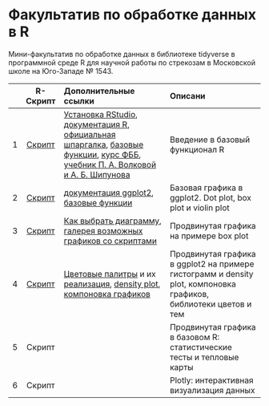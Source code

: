 # Факультатив по обработке данных в R 

Мини-факультатив по обработке данных в библиотеке tidyverse в программной среде R для научной работы по стрекозам в Московской школе на Юго-Западе № 1543.

|  | R-Скрипт | Дополнительные ссылки | Описани |  
| :--: | :--: | :-- | :-- |  
| 1 | [Скрипт](https://disk.yandex.ru/d/elcVViUUdeUVUA) | [Установка RStudio](https://posit.co/download/rstudio-desktop/), [документация R](https://www.r-project.org/other-docs.html), [официальная шпаргалка](https://cran.r-project.org/doc/contrib/Short-refcard.pdf), [базовые функции](https://tsamsonov.github.io/r-geo-course/05-BaseGraphics.html), [курс ФББ](https://kodomo.fbb.msu.ru/wiki/2020/5), [учебник П. А. Волковой и А. Б. Шипунова](https://disk.yandex.ru/i/SFHGIv5XXr3M_g )  | Введение в базовый функционал R |  
| 2 | [Скрипт](https://disk.yandex.ru/d/z97Xxq9K5efcbw) | [документация ggplot2](https://ggplot2.tidyverse.org/index.html), [базовые функции](https://tsamsonov.github.io/r-geo-course/06-AdvGraphics.html) | Базовая графика в ggplot2. Dot plot, box plot и violin plot |  
| 3 | [Скрипт](https://disk.yandex.ru/d/8uzpbrPMwSFAtw) | [Как выбрать диаграмму](https://www.data-to-viz.com/), [галерея возможных графиков со скриптами](https://r-graph-gallery.com/ggplot2-package.html) | Продвинутая графика на примере box plot |  
| 4 | [Скрипт](https://disk.yandex.ru/d/6KAG8Syt74Hrzg) | [Цветовые палитры](https://r-graph-gallery.com/38-rcolorbrewers-palettes.html) и их [реализация](https://r-graph-gallery.com/ggplot2-color.html), [density plot](https://tsamsonov.github.io/r-geo-course/07-BaseStats.html), [компоновка графиков](https://r-graph-gallery.com/histogram_several_group.html) | Продвинутая графика в ggplot2 на примере гистограмм и density plot, компоновка графиков, библиотеки цветов и тем |  
| 5 | Скрипт |  | Продвинутая графика в базовом R: статистические тесты и тепловые карты |  
| 6 | Скрипт |  | Plotly: интерактивная визуализация данных |    
